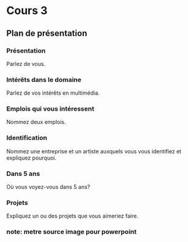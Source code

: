 # Cours 3
## Plan de présentation

### Présentation
Parlez de vous. 

### Intérêts dans le domaine
Parlez de vos intérêts en multimédia. 

### Emplois qui vous intéressent
Nommez deux emplois.

### Identification
Nommez une entreprise et un artiste auxquels vous vous identifiez et expliquez pourquoi. 

### Dans 5 ans
Où vous voyez-vous dans 5 ans? 

### Projets
Expliquez un ou des projets que vous aimeriez faire. 

### note: metre source image pour powerpoint
